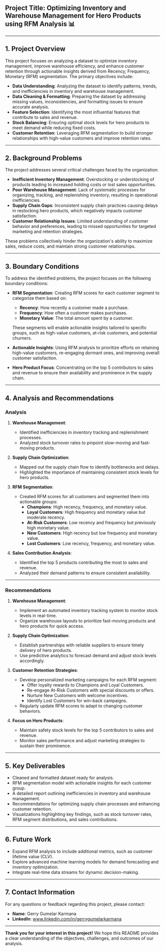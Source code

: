 ## **Project Title**: Optimizing Inventory and Warehouse Management for Hero Products using RFM Analysis 📊

---

## **1. Project Overview**

This project focuses on analyzing a dataset to optimize inventory management, improve warehouse efficiency, and enhance customer retention through actionable insights derived from Recency, Frequency, Monetary (RFM) segmentation. The primary objectives include:

- **Data Understanding**: Analyzing the dataset to identify patterns, trends, and inefficiencies in inventory and warehouse management.
- **Data Cleaning & Formatting**: Preparing the dataset by addressing missing values, inconsistencies, and formatting issues to ensure accurate analysis.
- **Feature Selection**: Identifying the most influential features that contribute to sales and revenue.
- **Stock Balancing**: Ensuring optimal stock levels for hero products to meet demand while reducing fixed costs.
- **Customer Retention**: Leveraging RFM segmentation to build stronger relationships with high-value customers and improve retention rates.

---

## **2. Background Problems**

The project addresses several critical challenges faced by the organization:

- **Inefficient Inventory Management**: Overstocking or understocking of products leading to increased holding costs or lost sales opportunities.
- **Poor Warehouse Management**: Lack of systematic processes for organizing, tracking, and replenishing inventory, resulting in operational inefficiencies.
- **Supply Chain Gaps**: Inconsistent supply chain practices causing delays in restocking hero products, which negatively impacts customer satisfaction.
- **Customer Relationship Issues**: Limited understanding of customer behavior and preferences, leading to missed opportunities for targeted marketing and retention strategies.

These problems collectively hinder the organization's ability to maximize sales, reduce costs, and maintain strong customer relationships.

---

## **3. Boundary Conditions**

To address the identified problems, the project focuses on the following boundary conditions:

- **RFM Segmentation**: Creating RFM scores for each customer segment to categorize them based on:
  - **Recency**: How recently a customer made a purchase.
  - **Frequency**: How often a customer makes purchases.
  - **Monetary Value**: The total amount spent by a customer.
  
  These segments will enable actionable insights tailored to specific groups, such as high-value customers, at-risk customers, and potential churners.

- **Actionable Insights**: Using RFM analysis to prioritize efforts on retaining high-value customers, re-engaging dormant ones, and improving overall customer satisfaction.

- **Hero Product Focus**: Concentrating on the top 5 contributors to sales and revenue to ensure their availability and prominence in the supply chain.

---

## **4. Analysis and Recommendations**

### **Analysis**

1. **Warehouse Management**:
   - Identified inefficiencies in inventory tracking and replenishment processes.
   - Analyzed stock turnover rates to pinpoint slow-moving and fast-moving products.

2. **Supply Chain Optimization**:
   - Mapped out the supply chain flow to identify bottlenecks and delays.
   - Highlighted the importance of maintaining consistent stock levels for hero products.

3. **RFM Segmentation**:
   - Created RFM scores for all customers and segmented them into actionable groups:
     - **Champions**: High recency, frequency, and monetary value.
     - **Loyal Customers**: High frequency and monetary value but moderate recency.
     - **At-Risk Customers**: Low recency and frequency but previously high monetary value.
     - **New Customers**: High recency but low frequency and monetary value.
     - **Lost Customers**: Low recency, frequency, and monetary value.

4. **Sales Contribution Analysis**:
   - Identified the top 5 products contributing the most to sales and revenue.
   - Analyzed their demand patterns to ensure consistent availability.

---

### **Recommendations**

1. **Warehouse Management**:
   - Implement an automated inventory tracking system to monitor stock levels in real-time.
   - Organize warehouse layouts to prioritize fast-moving products and hero products for quick access.

2. **Supply Chain Optimization**:
   - Establish partnerships with reliable suppliers to ensure timely delivery of hero products.
   - Use predictive analytics to forecast demand and adjust stock levels accordingly.

3. **Customer Retention Strategies**:
   - Develop personalized marketing campaigns for each RFM segment:
     - Offer loyalty rewards to Champions and Loyal Customers.
     - Re-engage At-Risk Customers with special discounts or offers.
     - Nurture New Customers with welcome incentives.
     - Identify Lost Customers for win-back campaigns.
   - Regularly update RFM scores to adapt to changing customer behaviors.

4. **Focus on Hero Products**:
   - Maintain safety stock levels for the top 5 contributors to sales and revenue.
   - Monitor sales performance and adjust marketing strategies to sustain their prominence.

---

## **5. Key Deliverables**

- Cleaned and formatted dataset ready for analysis.
- RFM segmentation model with actionable insights for each customer group.
- A detailed report outlining inefficiencies in inventory and warehouse management.
- Recommendations for optimizing supply chain processes and enhancing customer retention.
- Visualizations highlighting key findings, such as stock turnover rates, RFM segment distributions, and sales contributions.

---

## **6. Future Work**

- Expand RFM analysis to include additional metrics, such as customer lifetime value (CLV).
- Explore advanced machine learning models for demand forecasting and inventory optimization.
- Integrate real-time data streams for dynamic decision-making.

---

## **7. Contact Information**

For any questions or feedback regarding this project, please contact:

- **Name**: Gerry Gumelar Karmana
- **LinkedIn**: www.linkedin.com/in/gerrygumelarkarmana

---

**Thank you for your interest in this project!** We hope this README provides a clear understanding of the objectives, challenges, and outcomes of our analysis.
